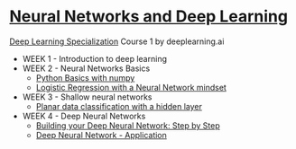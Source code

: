 # [Neural Networks and Deep Learning](https://www.coursera.org/learn/neural-networks-deep-learning)
[Deep Learning Specialization](https://www.coursera.org/specializations/deep-learning) Course 1 by deeplearning.ai

* WEEK 1 - Introduction to deep learning
* WEEK 2 - Neural Networks Basics
  * [Python Basics with numpy](Week2_Python_Basics_With_Numpy_v3a.ipynb)
  * [Logistic Regression with a Neural Network mindset](Week2_Logistic_Regression_with_a_Neural_Network_mindset_v6a.ipynb)
* WEEK 3 - Shallow neural networks
  * [Planar data classification with a hidden layer](Week3_Planar_data_classification_with_onehidden_layer_v6c.ipynb)
* WEEK 4 - Deep Neural Networks
  * [Building your Deep Neural Network: Step by Step](Week4_Building_your_Deep_Neural_Network_Step_by_Step_v8a.ipynb)
  * [Deep Neural Network - Application](Week4_Deep_Neural_Network_Application_v8.ipynb)
